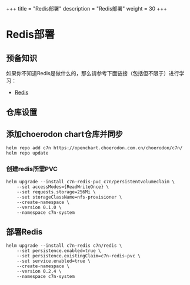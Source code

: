 +++
title = "Redis部署"
description = "Redis部署"
weight = 30
+++

# Redis部署

## 预备知识

如果你不知道Redis是做什么的，那么请参考下面链接（包括但不限于）进行学习：

- [Redis](https://redis.io/)

## 仓库设置

## 添加choerodon chart仓库并同步

```shell
helm repo add c7n https://openchart.choerodon.com.cn/choerodon/c7n/
helm repo update
```

### 创建redis所需PVC

```shell
helm upgrade --install c7n-redis-pvc c7n/persistentvolumeclaim \
    --set accessModes={ReadWriteOnce} \
    --set requests.storage=256Mi \
    --set storageClassName=nfs-provisioner \
    --create-namespace \
    --version 0.1.0 \
    --namespace c7n-system
```

## 部署Redis

```shell
helm upgrade --install c7n-redis c7n/redis \
    --set persistence.enabled=true \
    --set persistence.existingClaim=c7n-redis-pvc \
    --set service.enabled=true \
    --create-namespace \
    --version 0.2.4 \
    --namespace c7n-system
```
